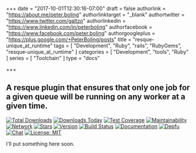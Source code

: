 +++
date = "2017-10-01T12:30:16-07:00"
draft = false
authorlink = "https://about.me/peter.boling"
authorlinktarget = "_blank"
authortwitter = "https://www.twitter.com/galtzo"
authorlinkedin = "https://www.linkedin.com/in/peterboling"
authorfacebook = "https://www.facebook.com/peter.boling"
authorgoogleplus = "https://plus.google.com/+PeterBoling/posts"
title = "resque-unique_at_runtime"
tags = [ "Development", "Ruby", "rails", "RubyGems", "resque-unique_at_runtime" ]
categories = [ "Development", "tools", "Ruby" ]
series = [ "Toolchain" ]
type = "docs"

+++

## A resque plugin that ensures that only one job for a given queue will be running on any worker at a given time.

[![Total Downloads](https://img.shields.io/gem/rt/resque-unique_at_runtime.svg)](https://github.com/pboling/resque-unique_at_runtime)
[![Downloads Today](https://img.shields.io/gem/rd/resque-unique_at_runtime.svg)](https://github.com/pboling/resque-unique_at_runtime)
[![Test Coverage](https://api.codeclimate.com/v1/badges/bd4c69c621a3d7890405/test_coverage)](https://codeclimate.com/github/pboling/resque-unique_at_runtime/test_coverage)
[![Maintainability](https://api.codeclimate.com/v1/badges/bd4c69c621a3d7890405/maintainability)](https://codeclimate.com/github/pboling/resque-unique_at_runtime/maintainability)
[![Network](https://img.shields.io/github/forks/pboling/resque-unique_at_runtime.svg?style=social)](https://github.com/pboling/resque-unique_at_runtime/network)
[![Stars](https://img.shields.io/github/stars/pboling/resque-unique_at_runtime.svg?style=social)](https://github.com/pboling/resque-unique_at_runtime/stargazers)
[![Version](https://img.shields.io/gem/v/resque-unique_at_runtime.svg)](https://rubygems.org/gems/resque-unique_at_runtime)
[![Build Status](https://travis-ci.org/pboling/resque-unique_at_runtime.svg?branch=master)](https://travis-ci.org/pboling/resque-unique_at_runtime)
[![Documentation](http://inch-ci.org/github/pboling/resque-unique_at_runtime.svg)](http://inch-ci.org/github/pboling/resque-unique_at_runtime)
[![Depfu](https://badges.depfu.com/badges/99a79f37d1bc55353d0480f5138a0ce0/count.svg)](https://depfu.com/github/pboling/resque-unique_at_runtime?project_id=4349)
[![Chat](https://img.shields.io/gitter/room/pboling/resque-unique_at_runtime.svg)](https://gitter.im/pboling/resque-unique_at_runtime)
[![License: MIT](https://img.shields.io/badge/License-MIT-yellow.svg)](https://opensource.org/licenses/MIT)

I'll put something here soon.
